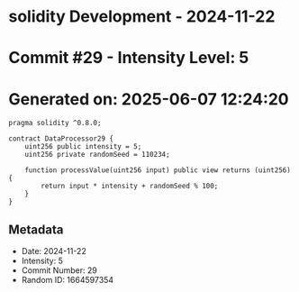 ﻿# solidity Development - 2024-11-22
# Commit #29 - Intensity Level: 5
# Generated on: 2025-06-07 12:24:20
```solidity
pragma solidity ^0.8.0;

contract DataProcessor29 {
    uint256 public intensity = 5;
    uint256 private randomSeed = 110234;

    function processValue(uint256 input) public view returns (uint256) {
        return input * intensity + randomSeed % 100;
    }
}
```
## Metadata
- Date: 2024-11-22
- Intensity: 5
- Commit Number: 29
- Random ID: 1664597354
